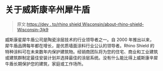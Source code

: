 # 关于威斯康辛州犀牛盾

> 原文:[https://dev . to/rhino shield Wisconsin/about-rhino-shield-Wisconsin-3jk9](https://dev.to/rhinoshieldwisconsin/about-rhino-shield-wisconsin-3jk9)

威斯康星犀牛盾公司是陶瓷涂层技术的行业领导者之一。自 2000 年推出以来，犀牛盾品牌每年都在增长，是优质墙面涂料行业公认的领导者。Rhino Shield 的特种涂料可在未来数年内保护建筑物。经销商团队将为您的住宅、商业和工业建筑或建筑群制定最佳安装计划并选择最佳的涂层系统。没有什么能比得上威斯康辛犀牛盾长期保护您的建筑，家庭或工作场所。